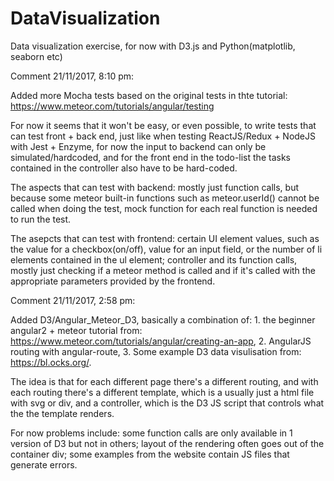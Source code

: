 # DataVisualization
Data visualization exercise, for now with D3.js and Python(matplotlib, seaborn etc)

Comment 21/11/2017, 8:10 pm:

Added more Mocha tests based on the original tests in thte tutorial: https://www.meteor.com/tutorials/angular/testing

For now it seems that it won't be easy, or even possible, to write tests that can test front + back end, just like when testing ReactJS/Redux + NodeJS with Jest + Enzyme, for now the input to backend can only be simulated/hardcoded, and for the front end in the todo-list the tasks contained in the controller also have to be hard-coded.

The aspects that can test with backend: mostly just function calls, but because some meteor built-in functions such as meteor.userId() cannot be called when doing the test, mock function for each real function is needed to run the test.

The asepcts that can test with frontend: certain UI element values, such as the value for a checkbox(on/off), value for an input field, or the number of li elements contained in the ul element; controller and its function calls, mostly just checking if a meteor method is called and if it's called with the appropriate parameters provided by the frontend.

Comment 21/11/2017, 2:58 pm:

Added D3/Angular_Meteor_D3, basically a combination of: 1. the beginner angular2 + meteor tutorial from: https://www.meteor.com/tutorials/angular/creating-an-app, 2. AngularJS routing with angular-route, 3. Some example D3 data visulisation from: https://bl.ocks.org/. 

The idea is that for each different page there's a different routing, and with each routing there's a different template, which is a usually just a html file with svg or div, and a controller, which is the D3 JS script that controls what the the template renders. 

For now problems include: some function calls are only available in 1 version of D3 but not in others; layout of the rendering often goes out of the container div; some examples from the website contain JS files that generate errors. 
